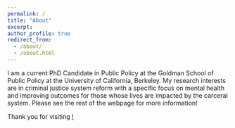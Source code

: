 ```yaml
---
permalink: /
title: "About"
excerpt: 
author_profile: true
redirect_from: 
  - /about/
  - /about.html
---
```


I am a current PhD Candidate in Public Policy at the Goldman School of Public Policy at the University of California, Berkeley. My research interests are in criminal justice system reform with a specific focus on mental health and improving outcomes for those whose lives are impacted by the carceral system. Please see the rest of the webpage for more information! 
<br>
  <div class="text-blue">
    Thank you for visiting <a href="https://thumbs.gfycat.com/ScornfulDismalJoey-max-1mb.gif" class="text-inherit">!</a>
  </div>






